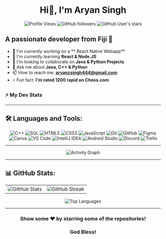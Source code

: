 <h1 align="center">
Hi👋, I'm Aryan Singh
</h1>

<div align="center">
  
  ![Profile Views](https://komarev.com/ghpvc/?username=aryann-7&color=blueviolet&style=flat-square)
  ![GitHub followers](https://img.shields.io/github/followers/aryann-7?label=Followers&style=social)
  ![GitHub User's stars](https://img.shields.io/github/stars/aryann-7?style=social)
  
</div>

## A passionate developer from Fiji 🌟

- 🔭 I'm currently working on a ** React Native Webapp**
- 🌱 I'm currently learning **React & Node.JS**  
- 👯 I'm looking to collaborate on **Java & Python Projects**
- 💬 Ask me about **Java, C++ & Python**
- 📫 How to reach me: **aryanzsingh444@gmail.com**
- ⚡ Fun fact: **I'm rated 1200 rapid on Chess.com**

<!-- Real-time Coding Stats -->
### ⚡ My Dev Stats

---

## 🛠️ Languages and Tools:

<div align="center">
  
 
  ![C++](https://img.shields.io/badge/C%2B%2B-00599C?style=for-the-badge&logo=c%2B%2B&logoColor=white)
  ![SQL](https://img.shields.io/badge/SQL-4479A1?style=for-the-badge&logo=mysql&logoColor=white)
  ![HTML5](https://img.shields.io/badge/HTML5-E34F26?style=for-the-badge&logo=html5&logoColor=white)
  ![CSS3](https://img.shields.io/badge/CSS3-1572B6?style=for-the-badge&logo=css3&logoColor=white)
  ![JavaScript](https://img.shields.io/badge/JavaScript-F7DF1E?style=for-the-badge&logo=javascript&logoColor=black)
  ![Git](https://img.shields.io/badge/Git-F05032?style=for-the-badge&logo=git&logoColor=white)
  ![GitHub](https://img.shields.io/badge/GitHub-100000?style=for-the-badge&logo=github&logoColor=white)
  ![Figma](https://img.shields.io/badge/Figma-F24E1E?style=for-the-badge&logo=figma&logoColor=white)
  ![Canva](https://img.shields.io/badge/Canva-00C4CC?style=for-the-badge&logo=canva&logoColor=white)
  ![VS Code](https://img.shields.io/badge/VS%20Code-007ACC?style=for-the-badge&logo=visual-studio-code&logoColor=white)
  ![IntelliJ IDEA](https://img.shields.io/badge/IntelliJ%20IDEA-000000?style=for-the-badge&logo=intellij-idea&logoColor=white)
  ![Android Studio](https://img.shields.io/badge/Android%20Studio-3DDC84?style=for-the-badge&logo=android-studio&logoColor=white)
  ![Discord](https://img.shields.io/badge/Discord-7289DA?style=for-the-badge&logo=discord&logoColor=white)
  ![Trello](https://img.shields.io/badge/Trello-0079BF?style=for-the-badge&logo=trello&logoColor=white)
  
</div>

---

<!-- Dynamic Activity -->
<div align="center">
  <img src="https://github-readme-activity-graph.vercel.app/graph?username=aryann-7&theme=react-dark&hide_border=true&area=true&custom_title=My%20Contribution%20Graph" alt="Activity Graph" />
</div>

---

## 📊 GitHub Stats:

<div align="center">
  <table>
    <tr>
      <td>
        <img src="https://github-readme-stats.vercel.app/api?username=aryann-7&show_icons=true&theme=radical&hide_border=true&count_private=true" alt="GitHub Stats" />
      </td>
      <td>
        <img src="https://github-readme-streak-stats.herokuapp.com/?user=aryann-7&theme=radical&hide_border=true" alt="GitHub Streak" />
      </td>
    </tr>
  </table>
</div>

<div align="center">
  <img src="https://github-readme-stats.vercel.app/api/top-langs/?username=aryann-7&layout=compact&theme=radical&hide_border=true" alt="Top Languages" />
</div>

---

<div align="center">
  
  ### Show some ❤️ by starring some of the repositories!
  ### God Bless!
  
</div>
